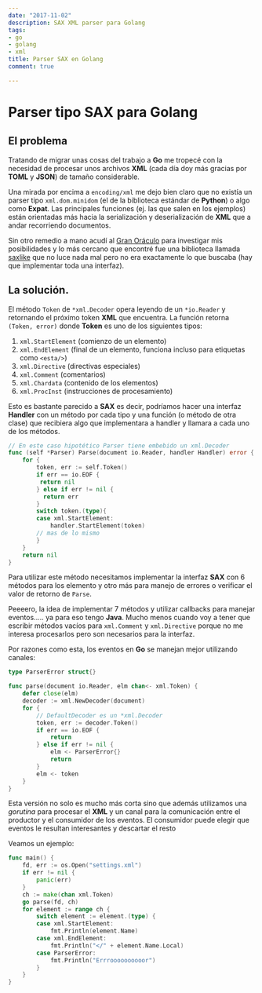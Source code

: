 ```yaml
---
date: "2017-11-02"
description: SAX XML parser para Golang
tags:
- go
- golang
- xml
title: Parser SAX en Golang
comment: true

---
```


# Parser tipo SAX para Golang

## El problema

Tratando de migrar unas cosas del trabajo a **Go** me tropecé con la necesidad de
procesar unos archivos **XML** (cada día doy más gracias por **TOML** y **JSON**) de
tamaño considerable.

Una mirada por encima a `encoding/xml` me dejo bien claro que no existía un
parser tipo `xml.dom.minidom` (el de la biblioteca estándar de **Python**) o algo
como **Expat**. Las principales funciones (ej. las que salen en los ejemplos)
están orientadas más hacia la serialización y deserialización de **XML** que a
andar recorriendo documentos.

Sin otro remedio a mano acudí al [Gran Oráculo](http://google.com) para
investigar mis posibilidades y lo más cercano que encontré fue una biblioteca
llamada [saxlike](https://github.com/kokardy/saxlike ) que no luce nada mal pero
no era exactamente lo que buscaba (hay que implementar toda una interfaz).

## La solución.

El método `Token` de `*xml.Decoder` opera leyendo de un `*io.Reader` y retornando
el próximo token **XML** que encuentra. La función retorna `(Token, error)` donde
**Token** es uno de los siguientes tipos:

1. `xml.StartElement` (comienzo de un elemento)
2. `xml.EndElement` (final de un elemento, funciona incluso para etiquetas  como
   `<esta/>`)
3. `xml.Directive` (directivas especiales)
4. `xml.Comment` (comentarios)
5. `xml.Chardata` (contenido de los elementos)
6. `xml.ProcInst` (instrucciones de procesamiento)

Esto es bastante parecido a **SAX** es decir, podríamos hacer una interfaz
**Handler** con un método por cada tipo y una función (o método de otra clase) que
recibiera algo que implementara a handler y llamara a cada uno de los métodos.

```go
// En este caso hipotético Parser tiene embebido un xml.Decoder
func (self *Parser) Parse(document io.Reader, handler Handler) error {
    for {
        token, err := self.Token()
        if err == io.EOF {
         return nil
        } else if err != nil {
          return err
        }
        switch token.(type){
        case xml.StartElement:
            handler.StartElement(token)
        // mas de lo mismo
        }
    }
    return nil
}
```

Para utilizar este método necesitamos implementar la interfaz **SAX** con 6
métodos para los elemento y otro más para manejo de errores o verificar el valor
de retorno de `Parse`.

Peeeero, la idea de implementar 7 métodos y utilizar callbacks para manejar
eventos..... ya para eso tengo **Java**. Mucho menos cuando voy a tener que
escribir métodos vacíos para `xml.Comment` y `xml.Directive` porque no me
interesa procesarlos pero son necesarios para la interfaz.

Por razones como esta, los eventos en **Go** se manejan mejor utilizando
canales:

```go
type ParserError struct{}

func parse(document io.Reader, elm chan<- xml.Token) {
    defer close(elm)
    decoder := xml.NewDecoder(document)
    for {
        // DefaultDecoder es un *xml.Decoder
        token, err := decoder.Token()
        if err == io.EOF {
            return
        } else if err != nil {
            elm <- ParserError{}
            return
        }
        elm <- token
    }
}
```

Esta versión no solo es mucho más corta sino que además utilizamos una
*gorutina* para procesar el **XML** y un canal para la comunicación entre el
productor y el consumidor de los eventos. El consumidor puede elegir que eventos
le resultan interesantes y descartar el resto

Veamos un ejemplo:

```go
func main() {
    fd, err := os.Open("settings.xml")
    if err != nil {
        panic(err)
    }
    ch := make(chan xml.Token)
    go parse(fd, ch)
    for element := range ch {
        switch element := element.(type) {
        case xml.StartElement:
            fmt.Println(element.Name)
        case xml.EndElement:
            fmt.Println("</" + element.Name.Local)
        case ParserError:
            fmt.Println("Errroooooooooor")
        }
    }
}
```
